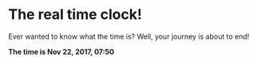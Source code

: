 # The real time clock!

Ever wanted to know what the time is? Well, your journey is about to end!

**The time is Nov 22, 2017, 07:50**